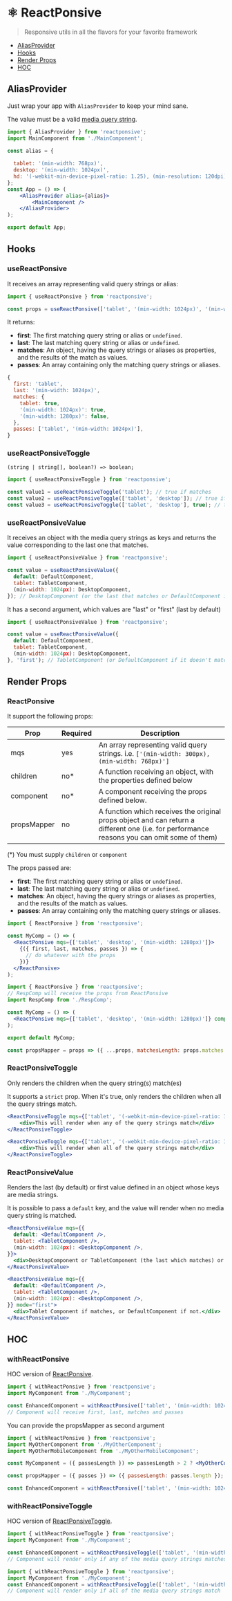 # ⚛️ ReactPonsive

> Responsive utils in all the flavors for your favorite framework

- [AliasProvider](#aliasprovider)
- [Hooks](#hooks)
- [Render Props](#render-props)
- [HOC](#hoc)

## AliasProvider

Just wrap your app with `AliasProvider` to keep your mind sane.

The value must be a valid [media query string](https://developer.mozilla.org/es/docs/CSS/Media_queries).

```jsx
import { AliasProvider } from 'reactponsive';
import MainComponent from './MainComponent';

const alias = {
  
  tablet: '(min-width: 768px)',
  desktop: '(min-width: 1024px)',
  hd: '(-webkit-min-device-pixel-ratio: 1.25), (min-resolution: 120dpi)',
};
const App = () => (
	<AliasProvider alias={alias}>
		<MainComponent />
	</AliasProvider>
);

export default App;
```


## Hooks

### useReactPonsive

It receives an array representing valid query strings or alias:

```jsx
import { useReactPonsive } from 'reactponsive'; 

const props = useReactPonsive(['tablet', '(min-width: 1024px)', '(min-width: 1280px)']);
```

It returns:

- **first**: The first matching query string or alias or `undefined`.
- **last**: The last matching query string or alias or `undefined`.
- **matches**: An object, having the query strings or aliases as properties, and the results of the match as values.
- **passes**: An array containing only the matching query strings or aliases.

```js
{
  first: 'tablet',
  last: '(min-width: 1024px)',
  matches: {
  	tablet: true,
  	'(min-width: 1024px)': true,
  	'(min-width: 1280px)': false,
  },
  passes: ['tablet', '(min-width: 1024px)'],
}
```

### useReactPonsiveToggle

```
(string | string[], boolean?) => boolean;
```

```jsx
import { useReactPonsiveToggle } from 'reactponsive';

const value1 = useReactPonsiveToggle('tablet'); // true if matches
const value2 = useReactPonsiveToggle(['tablet', 'desktop']); // true if any match
const value3 = useReactPonsiveToggle(['tablet', 'desktop'], true); // true if both match
```

### useReactPonsiveValue

It receives an object with the media query strings as keys and returns the value corresponding to the last one that matches.

```jsx
import { useReactPonsiveValue } from 'reactponsive';

const value = useReactPonsiveValue({
  default: DefaultComponent,
  tablet: TabletComponent,
  (min-width: 1024px): DesktopComponent,
}); // DesktopComponent (or the last that matches or DefaultComponent if no one matches)
```

It has a second argument, which values are "last" or "first" (last by default)

```jsx
import { useReactPonsiveValue } from 'reactponsive';

const value = useReactPonsiveValue({
  default: DefaultComponent,
  tablet: TabletComponent,
  (min-width: 1024px): DesktopComponent,
}, 'first'); // TabletComponent (or DefaultComponent if it doesn't match)
```


## Render Props

### ReactPonsive

It support the following props:

| Prop      | Required | Description                                                                                  |
| --------- | -------- | -------------------------------------------------------------------------------------------- |
| mqs       | yes      | An array representing valid query strings. i.e. `['(min-width: 300px), (min-width: 768px)']` |
| children  | no\*     | A function receiving an object, with the properties defined below                        |
| component | no\*     | A component receiving the props defined below.                                 |
| propsMapper | no | A function which receives the original props object and can return a different one (i.e. for performance reasons you can omit some of them) |

(\*) You must supply `children` or `component`

The props passed are:

- **first**: The first matching query string or alias or `undefined`.
- **last**: The last matching query string or alias or `undefined`.
- **matches**: An object, having the query strings or aliases as properties, and the results of the match as values.
- **passes**: An array containing only the matching query strings or aliases.

```jsx
import { ReactPonsive } from 'reactponsive';

const MyComp = () => (
  <ReactPonsive mqs={['tablet', 'desktop', '(min-width: 1280px)']}>
    {({ first, last, matches, passes }) => {
      // do whatever with the props
    })}
  </ReactPonsive>
);
```

```jsx
import { ReactPonsive } from 'reactponsive';
// RespComp will receive the props from ReactPonsive 
import RespComp from './RespComp';

const MyComp = () => (
  <ReactPonsive mqs={['tablet', 'desktop', '(min-width: 1280px)']} component={RespComp} />
);

export default MyComp;
```

```jsx
const propsMapper = props => ({ ...props, matchesLength: props.matches.length });
```

### ReactPonsiveToggle

Only renders the children when the query string(s) match(es)

It supports a `strict` prop. When it's true, only renders the children when all the query strings match.

```jsx
<ReactPonsiveToggle mqs={['tablet', '(-webkit-min-device-pixel-ratio: 1.25), (min-resolution: 120dpi)']}>
	<div>This will render when any of the query strings match</div>
</ReactPonsiveToggle>
```

```jsx
<ReactPonsiveToggle mqs={['tablet', '(-webkit-min-device-pixel-ratio: 1.25), (min-resolution: 120dpi)']} strict>
	<div>This will render when all of the query strings match</div>
</ReactPonsiveToggle>
```
### ReactPonsiveValue

Renders the last (by default) or first value defined in an object whose keys are media strings.

It is possible to pass a `default` key, and the value will render when no media query string is matched.

```jsx
<ReactPonsiveValue mqs={{
  default: <DefaultComponent />,
  tablet: <TabletComponent />,
  (min-width: 1024px): <DesktopComponent />,
}}>
  <div>DesktopComponent or TabletComponent (the last which matches) or DefaultComponent if no one matches.</div>
</ReactPonsiveValue>
```

```jsx
<ReactPonsiveValue mqs={{
  default: <DefaultComponent />,
  tablet: <TabletComponent />,
  (min-width: 1024px): <DesktopComponent />,
}} mode="first">
  <div>Tablet Component if matches, or DefaultComponent if not.</div>
</ReactPonsiveValue>
```

## HOC

### withReactPonsive

HOC version of [ReactPonsive](#reactponsive).

```jsx
import { withReactPonsive } from 'reactponsive';
import MyComponent from './MyComponent';

const EnhancedComponent = withReactPonsive(['tablet', '(min-width: 1024px)', '(min-width: 1280px)'])(MyComponent);
// Component will receive first, last, matches and passes
```

You can provide the propsMapper as second argument

```jsx
import { withReactPonsive } from 'reactponsive';
import MyOtherComponent from './MyOtherComponent';
import MyOtherMobileComponent from './MyOtherMobileComponent';

const MyComponent = ({ passesLength }) => passesLength > 2 ? <MyOtherComponent /> : <MyOtherMobileComponent />;

const propsMapper = ({ passes }) => ({ passesLength: passes.length });

const EnhancedComponent = withReactPonsive(['tablet', '(min-width: 1024px)', '(min-width: 1280px)'], propsMapper)(MyComponent);
```

### withReactPonsiveToggle

HOC version of [ReactPonsiveToggle](#reactponsivetoggle).

```jsx
import { withReactPonsiveToggle } from 'reactponsive';
import MyComponent from './MyComponent';

const EnhancedComponent = withReactPonsiveToggle(['tablet', '(min-width: 1024px)', '(min-width: 1280px)'])(MyComponent);
// Component will render only if any of the media query strings matches
```

```jsx
import { withReactPonsiveToggle } from 'reactponsive';
import MyComponent from './MyComponent';
const EnhancedComponent = withReactPonsiveToggle(['tablet', '(min-width: 1024px)', '(min-width: 1280px)'], true)(MyComponent);
// Component will render only if all of the media query strings match
```